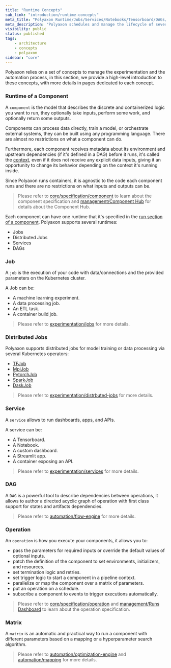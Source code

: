 ```yaml
---
title: "Runtime Concepts"
sub_link: "introduction/runtime-concepts"
meta_title: "Polyaxon Runtime/Jobs/Services/Notebooks/Tensorboard/DAGs/Hyperparameter Tuning - Core Concepts"
meta_description: "Polyaxon schedules and manage the lifecycle of several runtimes."
visibility: public
status: published
tags:
    - architecture
    - concepts
    - polyaxon
sidebar: "core"
---
```


Polyaxon relies on a set of concepts to manage the experimentation and the automation process,
in this section, we provide a high-level introduction to these concepts,
with more details in pages dedicated to each concept.

### Runtime of a Component

A `component` is the model that describes the discrete and containerized logic you want to run, 
they optionally take inputs, perform some work, and optionally return some outputs.

Components can process data directly, train a model, or orchestrate external systems, they can be built using any programming language. 
There are almost no restrictions on what a component can do.

Furthermore, each component receives metadata about its environment and upstream dependencies (if it's defined in a DAG) before it runs, 
it's called the [context](/docs/core/specification/context/), even if it does not receive any explicit data inputs, 
giving it an opportunity to change its behavior depending on the context it's running inside.

Since Polyaxon runs containers, it is agnostic to the code each component runs and there are no restrictions on what inputs and outputs can be.

<blockquote class="light">Please refer to <a href="/docs/core/specification/component/">core/specification/component</a> 
to learn about the component specification and <a href="/docs/management/component-hub/">management/Component Hub</a> for details about the Component Hub.</blockquote>

Each component can have one runtime that it's specified in the [run section of a component](/docs/core/specification/component/#run).
Polyaxon supports several runtimes:
 * Jobs
 * Distributed Jobs
 * Services
 * DAGs

### Job

A `job` is the execution of your code with data/connections and the provided parameters on the Kubernetes cluster.

A Job can be:
 
 * A machine learning experiment.
 * A data processing job.
 * An ETL task.
 * A container build job.

<blockquote class="light">Please refer to <a href="/docs/experimentation/jobs/">experimentation/jobs</a> for more details.
</blockquote>

### Distributed Jobs

Polyaxon supports distributed jobs for model training or data processing via several Kubernetes operators:

 * [TFJob](/docs/experimentation/distributed/tf-jobs/)
 * [MpiJob](/docs/experimentation/distributed/mpi-jobs/)
 * [PytorchJob](/docs/experimentation/distributed/pytorch-jobs/)
 * [SparkJob](/docs/experimentation/distributed/spark-jobs/)
 * [DaskJob](/docs/experimentation/distributed/dask-jobs/)

<blockquote class="light">Please refer to <a href="/docs/experimentation/distributed/">experimentation/distrbuted-jobs</a> for more details.</blockquote>

### Service

A `service` allows to run dashboards, apps, and APIs.

A service can be:
 
 * A Tensorboard.
 * A Notebook.
 * A custom dashboard.
 * A Streamlit app.
 * A container exposing an API.

<blockquote class="light">Please refer to <a href="/docs/experimentation/services">experimentation/services</a> for more details.</blockquote>

### DAG

A `DAG` is a powerful tool to describe dependencies between operations, 
it allows to author a directed acyclic graph of operation with first class support for states and artifacts dependencies.

<blockquote class="light">Please refer to <a href="/docs/automation/flow-engine/">automation/flow-engine</a> for more details.</blockquote>


### Operation

An `operation` is how you execute your components, it allows you to:
 
 * pass the parameters for required inputs or override the default values of optional inputs.
 * patch the definition of the component to set environments, initializers, and resources.
 * set termination logic and retries.
 * set trigger logic to start a component in a pipeline context.
 * parallelize or map the component over a matrix of parameters.
 * put an operation on a schedule.
 * subscribe a component to events to trigger executions automatically.

<blockquote class="light">
Please refer to <a href="/docs/core/specification/operation/">core/specification/operation</a> and <a href="/docs/management/runs-dashboard/">management/Runs Dashboard</a> to learn about the operation specification.
</blockquote>

 
### Matrix

A `matrix` is an automatic and practical way to run a component with different parameters based on a mapping or a hyperparameter search algorithm.


<blockquote class="light">
Please refer to <a href="/docs/automation/optimization-engine/">automation/optimization-engine</a> and <a href="/docs/automation/mapping/">automation/mapping</a> for more details.
</blockquote>
